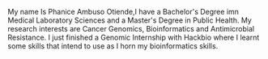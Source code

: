 My name Is Phanice Ambuso Otiende,I have a Bachelor's Degree imn Medical Laboratory Sciences and a Master's Degree in Public Health. My research interests are Cancer Genomics, Bioinformatics and Antimicrobial Resistance. I just finished a Genomic Internship with Hackbio where I learnt some skills that intend to use as I horn my bioinformatics skills.
